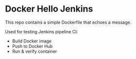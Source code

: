 # Docker Hello Jenkins

This repo contains a simple Dockerfile that echoes a message.

Used for testing Jenkins pipeline CI:
- Build Docker image
- Push to Docker Hub
- Run & verify container
